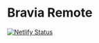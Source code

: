 # Bravia Remote

[![Netlify Status](https://api.netlify.com/api/v1/badges/d1cace03-a48b-4e69-82df-fa9d8251b5a3/deploy-status)](https://app.netlify.com/sites/bravia-remote/deploys)
